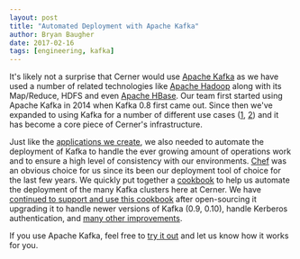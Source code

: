 ```yaml
---
layout: post
title: "Automated Deployment with Apache Kafka"
author: Bryan Baugher
date: 2017-02-16
tags: [engineering, kafka]
---
```


It's likely not a surprise that Cerner would use [Apache Kafka](http://kafka.apache.org/)
as we have used a number of related technologies like [Apache Hadoop](http://engineering.cerner.com/2013/02/composable-mapreduce-with-hadoop-and-crunch/)
along with its Map/Reduce, HDFS and even [Apache HBase](http://engineering.cerner.com/2013/02/near-real-time-processing-over-hadoop-and-hbase/).
Our team first started using Apache Kafka in 2014
when Kafka 0.8 first came out. Since then we've expanded to using Kafka for a
number of different use cases
([1](http://blog.cloudera.com/blog/2014/11/how-cerner-uses-cdh-with-apache-kafka/), [2](https://www.confluent.io/kafka-summit-2016-users-ingesting-complex-healthcare-data-with-apache-kafka))
and it has become a core piece of Cerner's infrastructure.

Just like the [applications we create](http://engineering.cerner.com/blog/deploying-web-services-with-apache-tomcat-and-chef/),
we also needed to automate the deployment of Kafka to handle the ever growing
amount of operations work and to ensure a high level of consistency with our
environments. [Chef](https://www.chef.io/chef/) was an obvious choice for us since
its been our deployment tool of choice for the last few years. We quickly put together a
[cookbook](https://github.com/cerner/cerner_kafka) to help us automate the
deployment of the many Kafka clusters here at Cerner. We have
[continued to support and use this cookbook](https://github.com/cerner/cerner_kafka/blob/master/CHANGELOG.md)
after open-sourcing it upgrading it to handle newer versions of Kafka (0.9, 0.10),
handle Kerberos authentication, and [many other improvements](https://github.com/cerner/cerner_kafka/issues?q=is%3Aissue%20is%3Aclosed%20).

If you use Apache Kafka, feel free to [try it out](https://github.com/cerner/cerner_kafka)
and let us know how it works for you.

